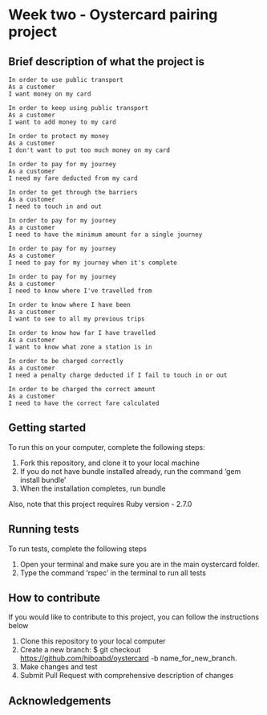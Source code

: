# Week two - Oystercard pairing project

## Brief description of what the project is



```
In order to use public transport
As a customer
I want money on my card

In order to keep using public transport
As a customer
I want to add money to my card

In order to protect my money
As a customer
I don't want to put too much money on my card

In order to pay for my journey
As a customer
I need my fare deducted from my card

In order to get through the barriers
As a customer
I need to touch in and out

In order to pay for my journey
As a customer
I need to have the minimum amount for a single journey

In order to pay for my journey
As a customer
I need to pay for my journey when it's complete

In order to pay for my journey
As a customer
I need to know where I've travelled from

In order to know where I have been
As a customer
I want to see to all my previous trips

In order to know how far I have travelled
As a customer
I want to know what zone a station is in

In order to be charged correctly
As a customer
I need a penalty charge deducted if I fail to touch in or out

In order to be charged the correct amount
As a customer
I need to have the correct fare calculated

```

## Getting started

To run this on your computer, complete the following steps:

1. Fork this repository, and clone it to your local machine
2. If you do not have bundle installed already, run the command ‘gem install bundle’
3. When the installation completes, run bundle

Also, note that this project requires Ruby version - 2.7.0


## Running tests

To run tests, complete the following steps

1. Open your terminal and make sure you are in the main oystercard folder.
2. Type the command ‘rspec’ in the terminal to run all tests

## How to contribute

If you would like to contribute to this project, you can follow the instructions below

1. Clone this repository to your local computer
2. Create a new branch: $ git checkout https://github.com/hiboabd/oystercard -b name_for_new_branch.
3. Make changes and test
4. Submit Pull Request with comprehensive description of changes

## Acknowledgements
